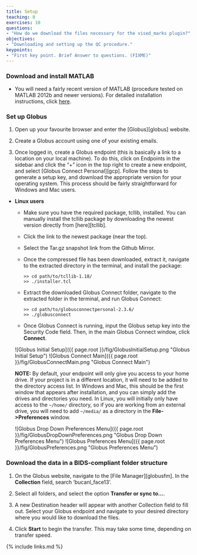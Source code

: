 ```yaml
---
title: Setup
teaching: 0
exercises: 10
questions:
- "How do we download the files necessary for the vised_marks plugin?"
objectives:
- "Downloading and setting up the QC procedure."
keypoints:
- "First key point. Brief Answer to questions. (FIXME)"
---
```


### Download and install MATLAB

- You will need a fairly recent version of MATLAB (procedure tested on MATLAB 2012b and newer versions). For detailed installation instructions, click [here](https://www.mathworks.com/help/compiler/install-the-matlab-runtime.html).

### Set up Globus

1. Open up your favourite browser and enter the [Globus][globus] website.

2. Create a Globus account using one of your existing emails.

3. Once logged in, create a Globus endpoint (this is basically a link to a location on your local machine). To do this, click on Endpoints in the sidebar and click the “+” icon in the top right to create a new endpoint, and select [Globus Connect Personal][gcp]. Follow the steps to generate a setup key, and download the appropriate version for your operating system. This process should be fairly straightforward for Windows and Mac users.

- **Linux users**

    - Make sure you have the required package, tcllib, installed. You can manually install the tcllib package by downloading the newest version directly from [here][tcllib].

    - Click the link to the newest package (near the top).

    - Select the Tar.gz snapshot link from the Github Mirror.

    - Once the compressed file has been downloaded, extract it, navigate to the extracted directory in the terminal, and install the package:

        `>> cd path/to/tcllib-1.18/`  
	    `>> ./installer.tcl`  

    - Extract the downloaded Globus Connect folder, navigate to the extracted folder in the terminal, and run Globus Connect:

        `>> cd path/to/globusconnectpersonal-2.3.6/`  
        `>> ./globusconnect`  

    - Once Globus Connect is running, input the Globus setup key into the Security Code field. Then, in the main Globus Connect window, click **Connect**.

    ![Globus Initial Setup]({{ page.root }}/fig/GlobusInitialSetup.png "Globus Initial Setup")
    ![Globus Connect Main]({{ page.root }}/fig/GlobusConnectMain.png "Globus Connect Main")

    **NOTE:** By default, your endpoint will only give you access to your home drive. If your project is in a different location, it will need to be added to the directory access list. In Windows and Mac, this should be the first window that appears after installation, and you can simply add the drives and directories you need. In Linux, you will initially only have access to the `~/home/` directory, so if you are working from an external drive, you will need to add `~/media/` as a directory in the **File->Preferences** window.

    ![Globus Drop Down Preferences Menu]({{ page.root }}/fig/GlobusDropDownPreferences.png "Globus Drop Down Preferences Menu")
    ![Globus Preferences Menu]({{ page.root }}/fig/GlobusPreferences.png "Globus Preferences Menu")

### Download the data in a BIDS-compliant folder structure

1. On the Globus website, navigate to the [File Manager][globusfm]. In the **Collection** field, search ‘bucanl_face13’.

2. Select all folders, and select the option **Transfer or sync to…**.

3. A new Destination header will appear with another Collection field to fill out. Select your Globus endpoint and navigate to your desired directory where you would like to download the files.

4. Click **Start** to begin the transfer. This may take some time, depending on transfer speed.

{% include links.md %}

